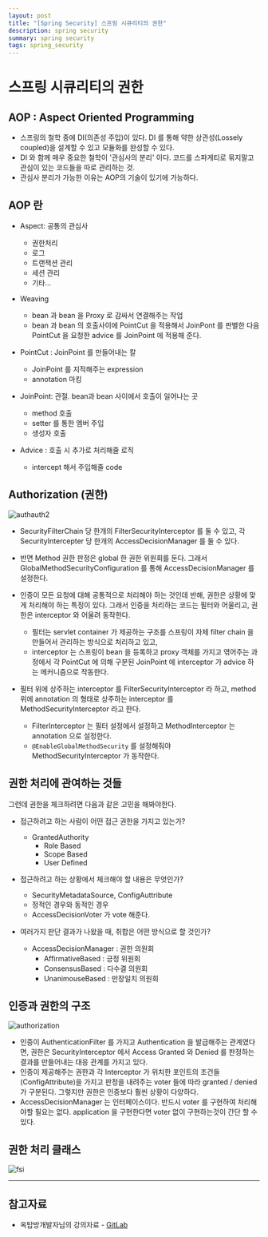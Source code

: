 ```yaml
---
layout: post
title: "[Spring Security] 스프링 시큐리티의 권한"
description: spring security
summary: spring security
tags: spring_security
---
```


# 스프링 시큐리티의 권한

## AOP : Aspect Oriented Programming

- 스프링의 철학 중에 DI(의존성 주입)이 있다. DI 를 통해 약한 상관성(Lossely coupled)을 설계할 수 있고 모듈화를 완성할 수 있다.
- DI 와 함께 매우 중요한 철학이 '관심사의 분리' 이다. 코드를 스파게티로 묶지말고 관심이 있는 코드들을 따로 관리하는 것.
- 관심사 분리가 가능한 이유는 AOP의 기술이 있기에 가능하다.

## AOP 란

- Aspect: 공통의 관심사
  - 권한처리
  - 로그
  - 트랜잭션 관리
  - 세션 관리
  - 기타...

- Weaving
  - bean 과 bean 을 Proxy 로 감싸서 연결해주는 작업
  - bean 과 bean 의 호출사이에 PointCut 을 적용해서 JoinPont 를 판별한 다음 PointCut 을 요청한 advice 를 JoinPoint 에 적용해 준다.

- PointCut : JoinPoint 를 만들어내는 칼
  - JoinPoint 를 지적해주는 expression
  - annotation 마킹

- JoinPoint: 관절. bean과 bean 사이에서 호출이 일어나는 곳
  - method 호출
  - setter 를 통한 멤버 주입
  - 생성자 호출

- Advice : 호출 시 추가로 처리해줄 로직
  - intercept 해서 주입해줄 code

## Authorization (권한)

![authauth2](https://bluewind8791.github.io/assets/image/9-authentication-authorization-2.png)


- SecurityFilterChain 당 한개의 FilterSecurityInterceptor 를 둘 수 있고, 각 SecurityIntercepter 당 한개의 AccessDecisionManager 를 둘 수 있다. 

- 반면 Method 권한 판정은 global 한 권한 위원회를 둔다. 그래서 GlobalMethodSecurityConfiguration 를 통해 AccessDecisionManager 를 설정한다.

- 인증이 모든 요청에 대해 공통적으로 처리해야 하는 것인데 반해, 권한은 상황에 맞게 처리해야 하는 특징이 있다. 그래서 인증을 처리하는 코드는 필터와 어울리고, 권한은 interceptor 와 어울려 동작한다. 
  - 필터는 servlet container 가 제공하는 구조를 스프링이 자체 filter chain 을 만들어서 관리하는 방식으로 처리하고 있고, 
  - interceptor 는 스프링이 bean 을 등록하고 proxy 객체를 가지고 엮어주는 과정에서 각 PointCut 에 의해 구분된 JoinPoint 에 interceptor 가 advice 하는 메커니즘으로 작동한다.

- 필터 위에 상주하는 interceptor 를 FilterSecurityInterceptor 라 하고, method 위에 annotation 의 형태로 상주하는 interceptor 를 MethodSecurityInterceptor 라고 한다.
  - FilterInterceptor 는 필터 설정에서 설정하고 MethodInterceptor 는 annotation 으로 설정한다.
  - `@EnableGlobalMethodSecurity` 를 설정해줘야 MethodSecurityInterceptor 가 동작한다.

## 권한 처리에 관여하는 것들

그런데 권한을 체크하려면 다음과 같은 고민을 해봐야한다.

- 접근하려고 하는 사람이 어떤 접근 권한을 가지고 있는가?
  - GrantedAuthority
    - Role Based
    - Scope Based
    - User Defined

- 접근하려고 하는 상황에서 체크해야 할 내용은 무엇인가?
  - SecurityMetadataSource, ConfigAuttribute
  - 정적인 경우와 동적인 경우
  - AccessDecisionVoter 가 vote 해준다.

- 여러가지 판단 결과가 나왔을 때, 취합은 어떤 방식으로 할 것인가?
  - AccessDecisionManager : 권한 의원회
    - AffirmativeBased : 긍정 위원회
    - ConsensusBased : 다수결 의원회
    - UnanimouseBased : 만장일치 의원회

## 인증과 권한의 구조

![authorization](https://bluewind8791.github.io/assets/image/9-authorization-2.png)

- 인증이 AuthenticationFilter 를 가지고 Authentication 을 발급해주는 관계였다면, 권한은 SecurityInterceptor 에서 Access Granted 와 Denied 를 판정하는 결과를 만들어내는 대응 관계를 가지고 있다.
- 인증이 제공해주는 권한과 각 Interceptor 가 위치한 포인트의 조건들(ConfigAttribute)을 가지고 판정을 내려주는 voter 들에 따라 granted / denied 가 구분된다. 그렇지만 권한은 인증보다 훨씬 상황이 다양하다.
- AccessDecisionManager 는 인터페이스이다. 반드시 voter 를 구현하여 처리해야할 필요는 없다. application 을 구현한다면 voter 없이 구현하는것이 간단 할 수 있다.

## 권한 처리 클래스

![fsi](https://bluewind8791.github.io/assets/image/9-filtersecurityinterceptor.png)

---

## 참고자료

- 옥탑방개발자님의 강의자료 - [GitLab](https://gitlab.com/jongwons.choi/spring-boot-security-lecture/-/blob/master/part2/Lec-1%20%EA%B6%8C%ED%95%9C%EC%9D%98%20%ED%81%B0%20%EA%B7%B8%EB%A6%BC.md)